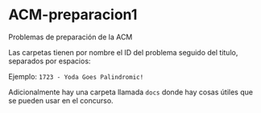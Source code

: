 ACM-preparacion1
================

Problemas de preparación de la ACM

Las carpetas tienen por nombre el ID del problema seguido del titulo, separados por espacios:

Ejemplo:
`1723 - Yoda Goes Palindromic!`

Adicionalmente hay una carpeta llamada `docs` donde hay cosas útiles que se pueden usar en el concurso.